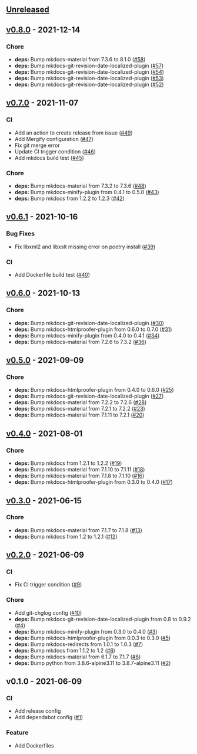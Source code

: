 <a name="unreleased"></a>
## [Unreleased]


<a name="v0.8.0"></a>
## [v0.8.0] - 2021-12-14
### Chore
- **deps:** Bump mkdocs-material from 7.3.6 to 8.1.0 ([#58](https://github.com/Tiryoh/docker-mkdocs-builder/issues/58))
- **deps:** Bump mkdocs-git-revision-date-localized-plugin ([#57](https://github.com/Tiryoh/docker-mkdocs-builder/issues/57))
- **deps:** Bump mkdocs-git-revision-date-localized-plugin ([#54](https://github.com/Tiryoh/docker-mkdocs-builder/issues/54))
- **deps:** Bump mkdocs-git-revision-date-localized-plugin ([#53](https://github.com/Tiryoh/docker-mkdocs-builder/issues/53))
- **deps:** Bump mkdocs-git-revision-date-localized-plugin ([#52](https://github.com/Tiryoh/docker-mkdocs-builder/issues/52))


[Unreleased]: https://github.com/Tiryoh/docker-mkdocs-builder/compare/v0.8.0...HEAD
[v0.8.0]: https://github.com/Tiryoh/docker-mkdocs-builder/compare/v0.7.0...v0.8.0


<a name="v0.7.0"></a>
## [v0.7.0] - 2021-11-07
### CI
- Add an action to create release from issue ([#49](https://github.com/Tiryoh/docker-mkdocs-builder/issues/49))
- Add Mergify configuration ([#47](https://github.com/Tiryoh/docker-mkdocs-builder/issues/47))
- Fix git merge error
- Update CI trigger condition ([#46](https://github.com/Tiryoh/docker-mkdocs-builder/issues/46))
- Add mkdocs build test ([#45](https://github.com/Tiryoh/docker-mkdocs-builder/issues/45))

### Chore
- **deps:** Bump mkdocs-material from 7.3.2 to 7.3.6 ([#48](https://github.com/Tiryoh/docker-mkdocs-builder/issues/48))
- **deps:** Bump mkdocs-minify-plugin from 0.4.1 to 0.5.0 ([#43](https://github.com/Tiryoh/docker-mkdocs-builder/issues/43))
- **deps:** Bump mkdocs from 1.2.2 to 1.2.3 ([#42](https://github.com/Tiryoh/docker-mkdocs-builder/issues/42))


[v0.7.0]: https://github.com/Tiryoh/docker-mkdocs-builder/compare/v0.6.1...v0.7.0


<a name="v0.6.1"></a>
## [v0.6.1] - 2021-10-16
### Bug Fixes
- Fix libxml2 and libxslt missing error on poetry install ([#39](https://github.com/Tiryoh/docker-mkdocs-builder/issues/39))

### CI
- Add Dockerfile build test ([#40](https://github.com/Tiryoh/docker-mkdocs-builder/issues/40))


<a name="v0.6.0"></a>
## [v0.6.0] - 2021-10-13
### Chore
- **deps:** Bump mkdocs-git-revision-date-localized-plugin ([#30](https://github.com/Tiryoh/docker-mkdocs-builder/issues/30))
- **deps:** Bump mkdocs-htmlproofer-plugin from 0.6.0 to 0.7.0 ([#31](https://github.com/Tiryoh/docker-mkdocs-builder/issues/31))
- **deps:** Bump mkdocs-minify-plugin from 0.4.0 to 0.4.1 ([#34](https://github.com/Tiryoh/docker-mkdocs-builder/issues/34))
- **deps:** Bump mkdocs-material from 7.2.6 to 7.3.2 ([#36](https://github.com/Tiryoh/docker-mkdocs-builder/issues/36))


<a name="v0.5.0"></a>
## [v0.5.0] - 2021-09-09
### Chore
- **deps:** Bump mkdocs-htmlproofer-plugin from 0.4.0 to 0.6.0 ([#25](https://github.com/Tiryoh/docker-mkdocs-builder/issues/25))
- **deps:** Bump mkdocs-git-revision-date-localized-plugin ([#27](https://github.com/Tiryoh/docker-mkdocs-builder/issues/27))
- **deps:** Bump mkdocs-material from 7.2.2 to 7.2.6 ([#28](https://github.com/Tiryoh/docker-mkdocs-builder/issues/28))
- **deps:** Bump mkdocs-material from 7.2.1 to 7.2.2 ([#23](https://github.com/Tiryoh/docker-mkdocs-builder/issues/23))
- **deps:** Bump mkdocs-material from 7.1.11 to 7.2.1 ([#20](https://github.com/Tiryoh/docker-mkdocs-builder/issues/20))


<a name="v0.4.0"></a>
## [v0.4.0] - 2021-08-01
### Chore
- **deps:** Bump mkdocs from 1.2.1 to 1.2.2 ([#19](https://github.com/Tiryoh/docker-mkdocs-builder/issues/19))
- **deps:** Bump mkdocs-material from 7.1.10 to 7.1.11 ([#18](https://github.com/Tiryoh/docker-mkdocs-builder/issues/18))
- **deps:** Bump mkdocs-material from 7.1.8 to 7.1.10 ([#16](https://github.com/Tiryoh/docker-mkdocs-builder/issues/16))
- **deps:** Bump mkdocs-htmlproofer-plugin from 0.3.0 to 0.4.0 ([#17](https://github.com/Tiryoh/docker-mkdocs-builder/issues/17))


<a name="v0.3.0"></a>
## [v0.3.0] - 2021-06-15
### Chore
- **deps:** Bump mkdocs-material from 7.1.7 to 7.1.8 ([#13](https://github.com/Tiryoh/docker-mkdocs-builder/issues/13))
- **deps:** Bump mkdocs from 1.2 to 1.2.1 ([#12](https://github.com/Tiryoh/docker-mkdocs-builder/issues/12))


<a name="v0.2.0"></a>
## [v0.2.0] - 2021-06-09
### CI
- Fix CI trigger condition ([#9](https://github.com/Tiryoh/docker-mkdocs-builder/issues/9))

### Chore
- Add git-chglog config ([#10](https://github.com/Tiryoh/docker-mkdocs-builder/issues/10))
- **deps:** Bump mkdocs-git-revision-date-localized-plugin from 0.8 to 0.9.2 ([#4](https://github.com/Tiryoh/docker-mkdocs-builder/issues/4))
- **deps:** Bump mkdocs-minify-plugin from 0.3.0 to 0.4.0 ([#3](https://github.com/Tiryoh/docker-mkdocs-builder/issues/3))
- **deps:** Bump mkdocs-htmlproofer-plugin from 0.0.3 to 0.3.0 ([#5](https://github.com/Tiryoh/docker-mkdocs-builder/issues/5))
- **deps:** Bump mkdocs-redirects from 1.0.1 to 1.0.3 ([#7](https://github.com/Tiryoh/docker-mkdocs-builder/issues/7))
- **deps:** Bump mkdocs from 1.1.2 to 1.2 ([#6](https://github.com/Tiryoh/docker-mkdocs-builder/issues/6))
- **deps:** Bump mkdocs-material from 6.1.7 to 7.1.7 ([#8](https://github.com/Tiryoh/docker-mkdocs-builder/issues/8))
- **deps:** Bump python from 3.8.6-alpine3.11 to 3.8.7-alpine3.11 ([#2](https://github.com/Tiryoh/docker-mkdocs-builder/issues/2))


<a name="v0.1.0"></a>
## v0.1.0 - 2021-06-09
### CI
- Add release config
- Add dependabot config ([#1](https://github.com/Tiryoh/docker-mkdocs-builder/issues/1))

### Feature
- Add Dockerfiles

[v0.6.1]: https://github.com/Tiryoh/docker-mkdocs-builder/compare/v0.6.0...v0.6.1
[v0.6.0]: https://github.com/Tiryoh/docker-mkdocs-builder/compare/v0.5.0...v0.6.0
[v0.5.0]: https://github.com/Tiryoh/docker-mkdocs-builder/compare/v0.4.0...v0.5.0
[v0.4.0]: https://github.com/Tiryoh/docker-mkdocs-builder/compare/v0.3.0...v0.4.0
[v0.3.0]: https://github.com/Tiryoh/docker-mkdocs-builder/compare/v0.2.0...v0.3.0
[v0.2.0]: https://github.com/Tiryoh/docker-mkdocs-builder/compare/v0.1.0...v0.2.0
